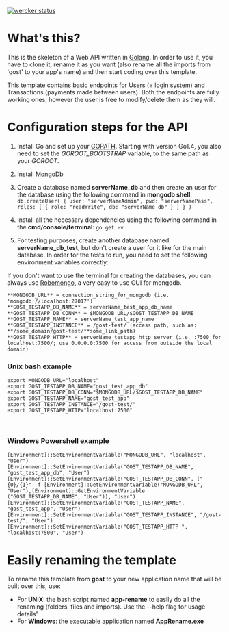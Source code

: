 [![wercker status](https://app.wercker.com/status/d25f1a79c7ec302ba836fde68da07e21/m/ "wercker status")](https://app.wercker.com/project/byKey/d25f1a79c7ec302ba836fde68da07e21)

# What's this?

This is the skeleton of a Web API written in [Golang](https://golang.org). In order to use it, you have to clone it, rename it as you want (also rename all the imports from 'gost' to your app's name) and then start coding over this template.

This template contains basic endpoints for Users (+ login system) and Transactions (payments made between users). Both the endpoints are fully working ones, however the user is free to modify/delete them as they will. 

# Configuration steps for the API

1. Install Go and set up your [GOPATH](http://golang.org/doc/code.html#GOPATH). Starting with version Go1.4, you also need to set the *GOROOT_BOOTSTRAP* variable, to the same path as your *GOROOT*.

2. Install [MongoDb](https://scotch.io/tutorials/an-introduction-to-mongodb#installation-and-running-mongodb)

3. Create a database named __serverName_db__ and then create an user for the database using the following command in **mongodb shell**:
	`db.createUser( { user: "serverNameAdmin", pwd: "serverNamePass", roles: [ { role: "readWrite", db: "serverName_db" } ] } )`

4. Install all the necessary dependencies using the following command in the **cmd/console/terminal**:
	`go get -v`

5. For testing purposes, create another database named __serverName_db_test__, but don't create a user for it like for the main database.
In order for the tests to run, you need to set the following environment variables correctly:

If you don't want to use the terminal for creating the databases, you can always use [Robomongo](http://robomongo.org), a very easy to use GUI for mongodb.

	**MONGODB_URL** = connection_string_for_mongodb (i.e. 'mongodb://localhost:27017')
	**GOST_TESTAPP_DB_NAME** = serverName_test_app_db_name
	**GOST_TESTAPP_DB_CONN** = $MONGODB_URL/$GOST_TESTAPP_DB_NAME
	**GOST_TESTAPP_NAME** = serverName_test_app_name
	**GOST_TESTAPP_INSTANCE** = /gost-test/ (access path, such as: **/some_domain/gost-test/**some_link_path)
	**GOST_TESTAPP_HTTP** = serverName_testapp_http_server (i.e. :7500 for localhost:7500/; use 0.0.0.0:7500 for access from outside the local domain)

### Unix bash example
	export MONGODB_URL="localhost"
    export GOST_TESTAPP_DB_NAME="gost_test_app_db"
    export GOST_TESTAPP_DB_CONN="$MONGODB_URL/$GOST_TESTAPP_DB_NAME"
    export GOST_TESTAPP_NAME="gost_test_app"
    export GOST_TESTAPP_INSTANCE="/gost-test/"
    export GOST_TESTAPP_HTTP="localhost:7500"

<br/>

### Windows Powershell example
	[Environment]::SetEnvironmentVariable("MONGODB_URL", "localhost", "User")
	[Environment]::SetEnvironmentVariable("GOST_TESTAPP_DB_NAME", "gost_test_app_db", "User")
	[Environment]::SetEnvironmentVariable("GOST_TESTAPP_DB_CONN", ("{0}/{1}" -f [Environment]::GetEnvironmentVariable("MONGODB_URL", "User"),[Environment]::GetEnvironmentVariable	("GOST_TESTAPP_DB_NAME", "User")), "User")
	[Environment]::SetEnvironmentVariable("GOST_TESTAPP_NAME", "gost_test_app", "User")
	[Environment]::SetEnvironmentVariable("GOST_TESTAPP_INSTANCE", "/gost-test/", "User")
	[Environment]::SetEnvironmentVariable("GOST_TESTAPP_HTTP ", "localhost:7500", "User")

# Easily renaming the template

To rename this template from __gost__ to your new application name that will be built over this, use: 
- For **UNIX**: the bash script named __app-rename__ to easily do all the renaming (folders, files and imports). Use the --help flag for usage details"
- For **Windows**: the executable application named __AppRename.exe__
